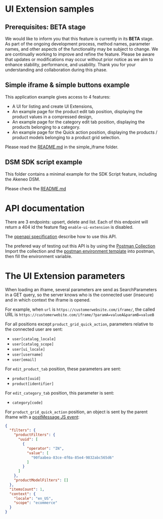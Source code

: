 # UI Extension samples

## Prerequisites: BETA stage

We would like to inform you that this feature is currently in its <b>BETA</b> stage. As part of the ongoing development process, method names, parameter names, and other aspects of the functionality may be subject to change. We are continually working to improve and refine the feature.
Please be aware that updates or modifications may occur without prior notice as we aim to enhance stability, performance, and usability.
Thank you for your understanding and collaboration during this phase.

## Simple iframe & simple buttons example

This application example gives access to 4 features:
- A UI for listing and create UI Extensions,
- An example page for the product edit tab position, displaying the product values in a compressed design,
- An example page for the category edit tab position, displaying the products belonging to a category.
- An example page for the Quick action position, displaying the products / product models belonging to a product grid selection.

Please read the [README.md](./simple_iframe/README.md) in the simple_iframe folder.

## DSM SDK script example

This folder contains a minimal example for the SDK Script feature, including the Akeneo DSM.

Please check the [README.md](./dsm_sdk_script/README.md)

# API documentation

There are 3 endpoints: upsert, delete and list.
Each of this endpoint will return a 404 id the feature flag `enable-ui-extension` is disabled.

The [openapi specification](./api/openapi.yaml) describe how to use this API.

The prefered way of testing out this API is by using the [Postman Collection](./api/generated/generated_postman_collection.json)
Import the collection and the [postman environment template](./api/postman/postman_environment_template.json) into postman, then fill the environment variable.

# The UI Extension parameters

When loading an iframe, several parameters are send as SearchParameters in a GET query, so the server knows who is the connected user (insecure) and in which context the iframe is opened.

For example, when `url` is `https://customerwebsite.com/iframe/`, the called URL is `https://customerwebite.com/iframe/?paramA=valueA&paramB=valueB`

For all positions except `product_grid_quick_action`, parameters relative to the connected user are sent:
- `user[catalog_locale]`
- `user[catalog_scope]`
- `user[ui_locale]`
- `user[username]`
- `user[email]`

For `edit_product_tab` position, these parameters are sent:
- `product[uuid]`
- `product[identifier]`

For `edit_category_tab` position, this parameter is sent:
- `category[code]`

For `product_grid_quick_action` position, an object is sent by the parent iframe with a [postMessage JS event](https://developer.mozilla.org/en-US/docs/Web/API/Window/postMessage):
```json
{
  "filters": {
    "productFilters": {
      "uuid": [
        {
          "operator": "IN",
          "value": [
            "90faabea-83ce-4f0a-85e4-9832abc565d6"
          ]
        }
      ]
    },
    "productModelFilters": []
  },
  "itemsCount": 1,
  "context": {
    "locale": "en_US",
    "scope": "ecommerce"
  }
}
```
